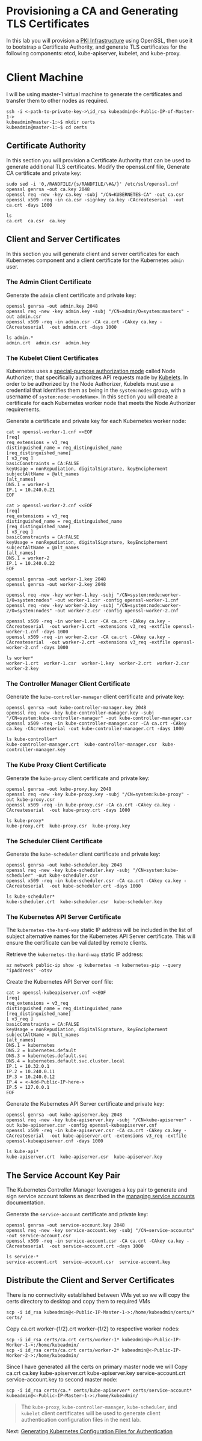 # Provisioning a CA and Generating TLS Certificates

In this lab you will provision a [PKI Infrastructure](https://en.wikipedia.org/wiki/Public_key_infrastructure) using OpenSSL, then use it to bootstrap a Certificate Authority, and generate TLS certificates for the following components: etcd, kube-apiserver, kubelet, and kube-proxy.

# Client Machine

I will be using master-1 virtual machine to generate the certificates and transfer them to other nodes as required.

```shell
ssh -i <-path-to-private-key->\id_rsa kubeadmin@<-Public-IP-of-Master-1->
kubeadmin@master-1:~$ mkdir certs
kubeadmin@master-1:~$ cd certs
```

## Certificate Authority

In this section you will provision a Certificate Authority that can be used to generate additional TLS certificates.
Modify the openssl.cnf file, Generate CA certificate and private key:

```shell
sudo sed -i '0,/RANDFILE/{s/RANDFILE/\#&/}' /etc/ssl/openssl.cnf
openssl genrsa -out ca.key 2048
openssl req -new -key ca.key -subj "/CN=KUBERNETES-CA" -out ca.csr
openssl x509 -req -in ca.csr -signkey ca.key -CAcreateserial  -out ca.crt -days 1000

ls
ca.crt  ca.csr  ca.key
```

## Client and Server Certificates

In this section you will generate client and server certificates for each Kubernetes component and a client certificate for the Kubernetes `admin` user.

### The Admin Client Certificate

Generate the `admin` client certificate and private key:

```shell
openssl genrsa -out admin.key 2048
openssl req -new -key admin.key -subj "/CN=admin/O=system:masters" -out admin.csr
openssl x509 -req -in admin.csr -CA ca.crt -CAkey ca.key -CAcreateserial  -out admin.crt -days 1000

ls admin.*
admin.crt  admin.csr  admin.key
```
### The Kubelet Client Certificates

Kubernetes uses a [special-purpose authorization mode](https://kubernetes.io/docs/admin/authorization/node/) called Node Authorizer, that specifically authorizes API requests made by [Kubelets](https://kubernetes.io/docs/concepts/overview/components/#kubelet). In order to be authorized by the Node Authorizer, Kubelets must use a credential that identifies them as being in the `system:nodes` group, with a username of `system:node:<nodeName>`. In this section you will create a certificate for each Kubernetes worker node that meets the Node Authorizer requirements.

Generate a certificate and private key for each Kubernetes worker node:

```shell
cat > openssl-worker-1.cnf <<EOF
[req]
req_extensions = v3_req
distinguished_name = req_distinguished_name
[req_distinguished_name]
[ v3_req ]
basicConstraints = CA:FALSE
keyUsage = nonRepudiation, digitalSignature, keyEncipherment
subjectAltName = @alt_names
[alt_names]
DNS.1 = worker-1
IP.1 = 10.240.0.21
EOF

cat > openssl-worker-2.cnf <<EOF
[req]
req_extensions = v3_req
distinguished_name = req_distinguished_name
[req_distinguished_name]
[ v3_req ]
basicConstraints = CA:FALSE
keyUsage = nonRepudiation, digitalSignature, keyEncipherment
subjectAltName = @alt_names
[alt_names]
DNS.1 = worker-2
IP.1 = 10.240.0.22
EOF

openssl genrsa -out worker-1.key 2048
openssl genrsa -out worker-2.key 2048

openssl req -new -key worker-1.key -subj "/CN=system:node:worker-1/O=system:nodes" -out worker-1.csr -config openssl-worker-1.cnf
openssl req -new -key worker-2.key -subj "/CN=system:node:worker-2/O=system:nodes" -out worker-2.csr -config openssl-worker-2.cnf

openssl x509 -req -in worker-1.csr -CA ca.crt -CAkey ca.key -CAcreateserial  -out worker-1.crt -extensions v3_req -extfile openssl-worker-1.cnf -days 1000
openssl x509 -req -in worker-2.csr -CA ca.crt -CAkey ca.key -CAcreateserial  -out worker-2.crt -extensions v3_req -extfile openssl-worker-2.cnf -days 1000

ls worker*
worker-1.crt  worker-1.csr  worker-1.key  worker-2.crt  worker-2.csr  worker-2.key
```

### The Controller Manager Client Certificate

Generate the `kube-controller-manager` client certificate and private key:

```shell
openssl genrsa -out kube-controller-manager.key 2048
openssl req -new -key kube-controller-manager.key -subj "/CN=system:kube-controller-manager" -out kube-controller-manager.csr
openssl x509 -req -in kube-controller-manager.csr -CA ca.crt -CAkey ca.key -CAcreateserial -out kube-controller-manager.crt -days 1000

ls kube-controller*
kube-controller-manager.crt  kube-controller-manager.csr  kube-controller-manager.key
```

### The Kube Proxy Client Certificate

Generate the `kube-proxy` client certificate and private key:

```shell
openssl genrsa -out kube-proxy.key 2048
openssl req -new -key kube-proxy.key -subj "/CN=system:kube-proxy" -out kube-proxy.csr
openssl x509 -req -in kube-proxy.csr -CA ca.crt -CAkey ca.key -CAcreateserial  -out kube-proxy.crt -days 1000

ls kube-proxy*
kube-proxy.crt  kube-proxy.csr  kube-proxy.key
```

### The Scheduler Client Certificate

Generate the `kube-scheduler` client certificate and private key:

```shell
openssl genrsa -out kube-scheduler.key 2048
openssl req -new -key kube-scheduler.key -subj "/CN=system:kube-scheduler" -out kube-scheduler.csr
openssl x509 -req -in kube-scheduler.csr -CA ca.crt -CAkey ca.key -CAcreateserial  -out kube-scheduler.crt -days 1000

ls kube-scheduler*
kube-scheduler.crt  kube-scheduler.csr  kube-scheduler.key
```

### The Kubernetes API Server Certificate

The `kubernetes-the-hard-way` static IP address will be included in the list of subject alternative names for the Kubernetes API Server certificate. This will ensure the certificate can be validated by remote clients.

Retrieve the `kubernetes-the-hard-way` static IP address:

```shell
az network public-ip show -g kubernetes -n kubernetes-pip --query "ipAddress" -otsv
```

Create the Kubernetes API Server conf file:

```shell
cat > openssl-kubeapiserver.cnf <<EOF
[req]
req_extensions = v3_req
distinguished_name = req_distinguished_name
[req_distinguished_name]
[ v3_req ]
basicConstraints = CA:FALSE
keyUsage = nonRepudiation, digitalSignature, keyEncipherment
subjectAltName = @alt_names
[alt_names]
DNS.1 = kubernetes
DNS.2 = kubernetes.default
DNS.3 = kubernetes.default.svc
DNS.4 = kubernetes.default.svc.cluster.local
IP.1 = 10.32.0.1
IP.2 = 10.240.0.11
IP.3 = 10.240.0.12
IP.4 = <-Add-Public-IP-here->
IP.5 = 127.0.0.1
EOF

```

Generate the Kubernetes API Server certificate and private key:

```shell
openssl genrsa -out kube-apiserver.key 2048
openssl req -new -key kube-apiserver.key -subj "/CN=kube-apiserver" -out kube-apiserver.csr -config openssl-kubeapiserver.cnf
openssl x509 -req -in kube-apiserver.csr -CA ca.crt -CAkey ca.key -CAcreateserial  -out kube-apiserver.crt -extensions v3_req -extfile openssl-kubeapiserver.cnf -days 1000

ls kube-api*
kube-apiserver.crt  kube-apiserver.csr  kube-apiserver.key
```

## The Service Account Key Pair

The Kubernetes Controller Manager leverages a key pair to generate and sign service account tokens as described in the [managing service accounts](https://kubernetes.io/docs/admin/service-accounts-admin/) documentation.

Generate the `service-account` certificate and private key:

```shell
openssl genrsa -out service-account.key 2048
openssl req -new -key service-account.key -subj "/CN=service-accounts" -out service-account.csr
openssl x509 -req -in service-account.csr -CA ca.crt -CAkey ca.key -CAcreateserial  -out service-account.crt -days 1000

ls service-*
service-account.crt  service-account.csr  service-account.key
```

## Distribute the Client and Server Certificates

There is no connectivity established between VMs yet so we will copy the certs directory to desktop and copy them to required VMs

```shell
scp -i id_rsa kubeadmin@<-Public-IP-Master-1->:/home/kubeadmin/certs/* certs/
```
Copy ca.crt worker-{1/2}.crt worker-{1/2} to respective worker nodes:

```shell
scp -i id_rsa certs/ca.crt certs/worker-1* kubeadmin@<-Public-IP-Worker-1->:/home/kubeadmin/
scp -i id_rsa certs/ca.crt certs/worker-2* kubeadmin@<-Public-IP-Worker-2->:/home/kubeadmin/
```
Since I have generated all the certs on primary master node we will Copy ca.crt ca.key kube-apiserver.crt kube-apiserver.key service-account.crt service-account.key to second master node:

```shell
scp -i id_rsa certs/ca.* certs/kube-apiserver* certs/service-account* kubeadmin@<-Public-IP-Master-1->:/home/kubeadmin/
```

> The `kube-proxy`, `kube-controller-manager`, `kube-scheduler`, and `kubelet` client certificates will be used to generate client authentication configuration files in the next lab.

Next: [Generating Kubernetes Configuration Files for Authentication](05-kubernetes-configuration-files.md)
